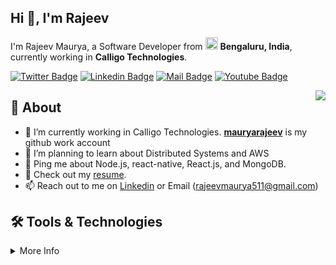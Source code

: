 ## Hi 👋, I'm Rajeev
I'm Rajeev Maurya, a Software Developer from <img src="https://media.istockphoto.com/id/1270270387/vector/india-flag.jpg?s=612x612&w=0&k=20&c=sJrAdDoKVffgAm6xJlVmGGjVYxZGuSVzZ5DNnFJFbc8=" width="20px"> __Bengaluru, India__, currently working in __Calligo Technologies__.

[![Twitter Badge](https://img.shields.io/badge/-@Rajeevietluckn1?style=flat&labelColor=1ca0f1&logo=twitter&logoColor=white)](https://twitter.com/Rajeevietluckn1?t=NCELkptJD24Cf8lawNIv5Q&s=03)
[![Linkedin Badge](https://img.shields.io/badge/-mauryarajeev?style=flat&labelColor=0e76a8&logo=linkedin&logoColor=white)](https://www.linkedin.com/in/mauryarajeev/)
[![Mail Badge](https://img.shields.io/badge/-rajeevmaurya511?style=flat&labelColor=c0392b&logo=gmail&logoColor=white)](rajeevmaurya511@gmail.com)
[![Youtube Badge](https://img.shields.io/badge/-@rajeevmaurya7854?style=flat&labelColor=e74c3c&logo=youtube&logoColor=white)](https://www.youtube.com/channel/UCKuGT7W2E3-JrIFpX9a8fiQ)


<img align="right" src="https://media1.giphy.com/media/v1.Y2lkPTc5MGI3NjExaWh0N280ZHNqajN5MXJ1Y3Q3cWZ2YmU4NWVpYThybzFvY2d2YnBrOCZlcD12MV9naWZzX3NlYXJjaCZjdD1n/qgQUggAC3Pfv687qPC/giphy.gif" />

## 🧐 About
- 🔭 I’m currently working in Calligo Technologies. __[mauryarajeev](https://github.com/mauryarajeev)__ is my github work account
- 🌱 I’m planning to learn about Distributed Systems and AWS
- 💬 Ping me about Node.js, react-native, React.js, and MongoDB.
- 📙 Check out my [resume](https://docs.google.com/document/d/1m8arJ1OCqabxOqUCkotDexXrIO_Sx96a/edit?usp=sharing&ouid=115471663727255465323&rtpof=true&sd=true).
- 📫 Reach out to me on [Linkedin](https://www.linkedin.com/in/mauryarajeev/) or Email (rajeevmaurya511@gmail.com)

## 🛠️ Tools & Technologies
<details>
  <summary>More Info</summary>

  ### Things I code with: 
  <span><img src="https://cdn.jsdelivr.net/gh/devicons/devicon@latest/icons/javascript/javascript-original.svg" width="30px"></span>&nbsp;
  <span><img src="https://cdn.jsdelivr.net/gh/devicons/devicon@latest/icons/nodejs/nodejs-original.svg" width="30px"></span>&nbsp;
  <span><img src="https://cdn.jsdelivr.net/gh/devicons/devicon@latest/icons/typescript/typescript-plain.svg" width="30px"></span>&nbsp;
  <span><img src="https://img.icons8.com/?size=512&id=123603&format=png" width="30px"></span>&nbsp;
  <span><img src="https://cdn.jsdelivr.net/gh/devicons/devicon@latest/icons/react/react-original.svg" width="30px"></span>&nbsp;
  <span><img src="https://cdn.jsdelivr.net/gh/devicons/devicon@latest/icons/redux/redux-original.svg" width="30px"></span>&nbsp;
  <span><img src="https://cdn.jsdelivr.net/gh/devicons/devicon@latest/icons/mysql/mysql-original.svg" width="30px"></span>&nbsp;
  <span><img src="https://cdn.jsdelivr.net/gh/devicons/devicon@latest/icons/mongodb/mongodb-original.svg" width="30px"></span>&nbsp;
  <span><img src="https://cdn.jsdelivr.net/gh/devicons/devicon@latest/icons/html5/html5-plain.svg" width="30px"></span>&nbsp;
  <span><img src="https://cdn.jsdelivr.net/gh/devicons/devicon@latest/icons/css3/css3-plain.svg" width="30px"></span>&nbsp;

  ### Tools I use:
  <span><img src="https://cdn.jsdelivr.net/gh/devicons/devicon@latest/icons/git/git-plain.svg" width="30px"></span>&nbsp;
  <span><img src="https://avatars.githubusercontent.com/u/10251060?s=200&v=4" width="30px"></span>&nbsp;
  <span><img src="https://cdn.jsdelivr.net/gh/devicons/devicon/icons/vscode/vscode-original.svg" width="30px"></span>&nbsp;
  
  ### Things I am learning:
  <span><img src="<a href="https://iconscout.com/icons/angular" target="_blank">Free Angular Icon</a> by <a href="https://iconscout.com/contributors/icon-mafia">Icon Mafia</a> on <a href="https://iconscout.com">IconScout</a>" width="50px"></span>&nbsp;
  <span><img src="<svg xmlns="http://www.w3.org/2000/svg" enable-background="new 0 0 24 24" viewBox="0 0 24 24" id="amazon-aws"><polygon fill="#FF9800" points="20.189 12.33 20.189 12.33 20.188 12.33"></polygon><path fill="#FF9800" d="M0.106,14.677c3.13,2.855,7.272,4.573,11.87,4.573c3.28,0,7.096-1.039,9.722-2.999c0.431-0.324,0.056-0.816-0.383-0.614c-2.946,1.258-6.146,1.871-9.06,1.871c-4.319,0-8.493-1.202-11.877-3.185C0.082,14.145-0.141,14.452,0.106,14.677L0.106,14.677z"></path><path fill="#DE8400" d="M0.206,14.27c-0.196,0-0.295,0.229-0.1,0.407c3.13,2.855,7.272,4.573,11.87,4.573c0.008,0,0.016,0,0.024,0v-1.743c-4.228-0.046-8.305-1.24-11.622-3.184C0.317,14.286,0.258,14.27,0.206,14.27L0.206,14.27z"></path><path fill="#FF9800" d="M22.424,18.169c1.405-1.193,1.772-3.684,1.485-4.048c-0.287-0.355-2.754-0.661-4.254,0.403c-0.232,0.169-0.192,0.396,0.063,0.364c0.854-0.106,2.738-0.331,3.074,0.104c0.335,0.428-0.375,2.227-0.695,3.025C22.001,18.258,22.209,18.355,22.424,18.169L22.424,18.169z"></path><path fill="#DE8400" d="M23.912,14.124L22.684,14.9c0.045,0.027,0.081,0.057,0.108,0.091c0.335,0.428-0.375,2.227-0.695,3.025c-0.061,0.154,0.001,0.25,0.111,0.25c0.062,0,0.138-0.03,0.216-0.097C23.825,16.979,24.194,14.5,23.912,14.124L23.912,14.124z"></path><path fill="#212121" d="M17.181 5.16c0-.136-.073-.202-.199-.202H16.24l-.034-.001c-.104 0-.2.03-.279.082-.056.048-.112.154-.16.315l-1.381 5.404-1.261-5.404c-.031-.153-.088-.267-.151-.315-.064-.055-.168-.081-.32-.081h-.636l-.035-.001c-.106 0-.205.03-.287.082-.063.048-.111.154-.151.315L10.3 10.692 8.958 5.354C8.911 5.201 8.863 5.087 8.798 5.039c-.055-.055-.159-.081-.31-.081H7.705c-.127 0-.191.073-.191.202l.001.006C7.527 5.28 7.552 5.39 7.586 5.483l1.875 6.235c.048.152.104.266.168.314.064.057.159.081.304.081l.686-.001c.143 0 .255-.024.32-.081.063-.057.11-.161.15-.323l1.23-5.193 1.238 5.201c.031.162.087.267.15.323.065.057.169.08.32.08h.686l.029.001c.102 0 .197-.03.275-.081.064-.049.12-.153.168-.315l1.923-6.233L17.105 5.5l.059-.21L17.181 5.16 17.181 5.16zM21.682 10.202v.022c0 .314-.164.589-.415.744-.271.178-.663.267-1.165.267-.32 0-.631-.033-.95-.097-.312-.065-.607-.161-.878-.282l-.2-.081L17.93 10.75c-.119 0-.183.081-.183.25v.411l.048.226c.032.073.119.154.247.226.208.121.519.226.918.323.398.096.813.144 1.228.144.408 0 .781-.056 1.142-.168.343-.105.638-.249.886-.452.247-.194.439-.435.583-.71.135-.274.207-.589.207-.935 0-.419-.12-.798-.367-1.129-.247-.33-.663-.589-1.237-.775l-1.134-.361c-.423-.138-.718-.291-.877-.445-.16-.152-.24-.347-.24-.573 0-.331.128-.564.375-.717.247-.154.607-.225 1.062-.225h.055c.534 0 1.042.115 1.476.314l-.004-.002c.092.051.194.086.307.099.12 0 .184-.089.184-.259V5.614l.001-.026-.072-.24-.001-.002c-.063-.082-.143-.151-.239-.2C22.216 5.097 22.104 5.048 21.961 5c-.143-.048-.296-.088-.455-.129-.168-.032-.335-.064-.518-.089-.176-.024-.36-.032-.535-.032-.351 0-.686.041-1.006.137-.32.096-.59.234-.83.419-.24.177-.431.403-.575.661-.143.259-.215.557-.215.895.002.444.152.851.4 1.169.263.363.694.637 1.277.822l1.156.364c.391.129.663.267.807.419.134.141.216.332.216.543V10.202L21.682 10.202 21.682 10.202zM4.52 7.944C4.225 7.903 3.946 7.879 3.674 7.879c-.822 0-1.468.21-1.955.63C1.233 8.927.993 9.484.993 10.17c0 .646.199 1.162.59 1.549.391.387.927.58 1.596.58.942 0 1.725-.371 2.347-1.112l.016.037c.076.16.159.315.233.439l.006.01c.083.133.177.257.281.369L6.3 12.154h.001l.207-.073.503-.339c.104-.081.152-.162.152-.242l-.056-.185c-.112-.21-.192-.404-.256-.582-.056-.177-.088-.418-.088-.717l-.016.001V7.404c0-.887-.223-1.548-.661-1.983C5.638 4.986 4.944 4.767 3.994 4.767H3.948c-.426 0-.84.055-1.2.153C2.357 5.017 2.022 5.138 1.743 5.283L1.739 5.284l-.22.167c-.04.057-.056.153-.056.283v.395c0 .169.056.25.168.25h.001l.126-.023.016-.005C1.87 6.321 1.963 6.286 2.038 6.25 2.317 6.137 2.605 6.048 2.9 5.976c.295-.073.583-.104.863-.104.614 0 1.045.12 1.3.371.248.249.375.677.375 1.29v.589C5.12 8.049 4.815 7.984 4.52 7.944L4.52 7.944zM5.455 9.024v.339c0 .274-.033.508-.08.701-.048.194-.143.363-.272.517C4.888 10.823 4.632 11 4.345 11.097c-.288.097-.559.145-.822.145-.368 0-.648-.097-.838-.299-.2-.193-.295-.476-.295-.855 0-.403.127-.709.39-.927.264-.218.655-.323 1.19-.323.265 0 .525.018.75.048l.034.004C5.008 8.925 5.257 8.973 5.455 9.024L5.455 9.024z"></path><path fill="#3E3E3E" d="M8.488 4.958H7.705c-.127 0-.191.073-.191.202l.001.006C7.527 5.28 7.552 5.39 7.586 5.483l.917 3.05h1.254L8.958 5.354C8.911 5.201 8.863 5.087 8.798 5.039 8.743 4.984 8.639 4.958 8.488 4.958L8.488 4.958zM11.983 4.957c-.106 0-.205.03-.287.082-.063.048-.111.154-.151.315l-.741 3.179h1.037l.478-2.018.48 2.018h1.067l-.742-3.179c-.031-.153-.088-.267-.151-.315-.064-.055-.168-.081-.32-.081h-.636L11.983 4.957 11.983 4.957zM16.206 4.957c-.104 0-.2.03-.279.082-.056.048-.112.154-.16.315l-.812 3.179h1.215l.938-3.041L17.105 5.5l.059-.21.017-.129c0-.136-.073-.202-.199-.202H16.24L16.206 4.957 16.206 4.957zM20.452 4.75c-.351 0-.686.041-1.006.137-.32.096-.59.234-.83.419-.24.177-.431.403-.575.661-.143.259-.215.557-.215.895.002.444.152.851.4 1.169.139.192.325.359.556.501h3.422c-.218-.146-.486-.27-.801-.372l-1.134-.361c-.423-.138-.718-.291-.877-.445-.16-.152-.24-.347-.24-.573 0-.331.128-.564.375-.717.247-.154.607-.225 1.062-.225h.055c.533 0 1.041.114 1.474.313.091.051.193.085.305.098.12 0 .184-.089.184-.259V5.614l.001-.026-.072-.24-.001-.002c-.063-.082-.143-.151-.239-.2C22.216 5.097 22.104 5.048 21.961 5c-.143-.048-.296-.088-.455-.129-.168-.032-.335-.064-.518-.089C20.811 4.758 20.627 4.75 20.452 4.75L20.452 4.75zM3.994 4.767H3.948c-.426 0-.84.055-1.2.153C2.357 5.017 2.022 5.138 1.743 5.283L1.739 5.284l-.22.167c-.04.057-.056.153-.056.283v.395c0 .169.056.25.168.25h.001l.126-.023.016-.005C1.87 6.321 1.963 6.286 2.038 6.25 2.317 6.137 2.605 6.048 2.9 5.976c.295-.073.583-.104.863-.104.614 0 1.045.12 1.3.371.248.249.375.677.375 1.29v.589C5.12 8.049 4.815 7.984 4.52 7.944 4.225 7.903 3.946 7.879 3.674 7.879c-.822 0-1.468.21-1.955.63C1.71 8.516 1.701 8.525 1.691 8.533h5.056V7.404c0-.887-.223-1.548-.661-1.983C5.638 4.986 4.944 4.767 3.994 4.767L3.994 4.767z"></path></svg>" width="50px"></span>&nbsp;




